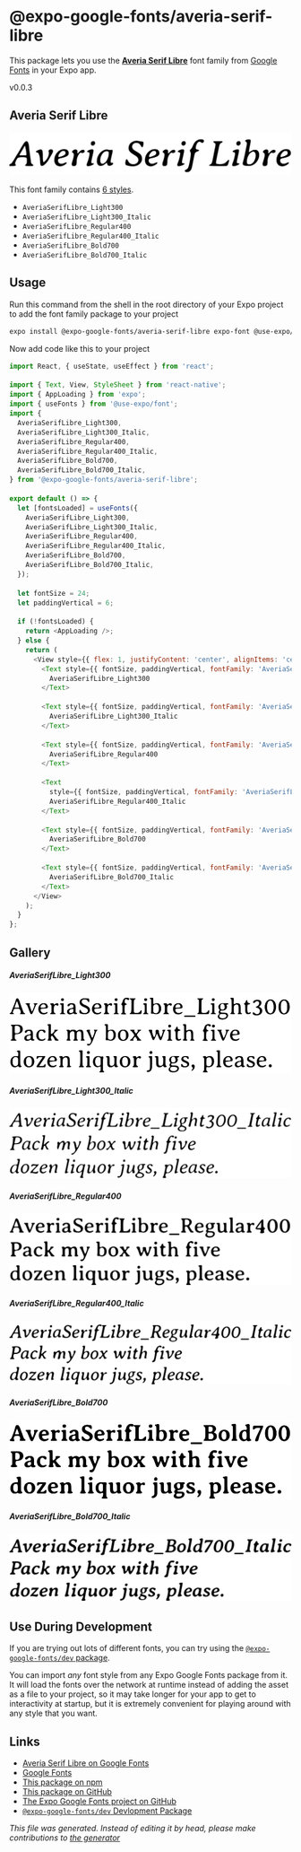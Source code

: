 # @expo-google-fonts/averia-serif-libre

This package lets you use the [**Averia Serif Libre**](https://fonts.google.com/specimen/Averia+Serif+Libre) font family from [Google Fonts](https://fonts.google.com/) in your Expo app.

v0.0.3

## Averia Serif Libre

![Averia Serif Libre](./font-family.png)

This font family contains [6 styles](#gallery).

- `AveriaSerifLibre_Light300`
- `AveriaSerifLibre_Light300_Italic`
- `AveriaSerifLibre_Regular400`
- `AveriaSerifLibre_Regular400_Italic`
- `AveriaSerifLibre_Bold700`
- `AveriaSerifLibre_Bold700_Italic`

## Usage

Run this command from the shell in the root directory of your Expo project to add the font family package to your project
```sh
expo install @expo-google-fonts/averia-serif-libre expo-font @use-expo/font
```

Now add code like this to your project
```js
import React, { useState, useEffect } from 'react';

import { Text, View, StyleSheet } from 'react-native';
import { AppLoading } from 'expo';
import { useFonts } from '@use-expo/font';
import {
  AveriaSerifLibre_Light300,
  AveriaSerifLibre_Light300_Italic,
  AveriaSerifLibre_Regular400,
  AveriaSerifLibre_Regular400_Italic,
  AveriaSerifLibre_Bold700,
  AveriaSerifLibre_Bold700_Italic,
} from '@expo-google-fonts/averia-serif-libre';

export default () => {
  let [fontsLoaded] = useFonts({
    AveriaSerifLibre_Light300,
    AveriaSerifLibre_Light300_Italic,
    AveriaSerifLibre_Regular400,
    AveriaSerifLibre_Regular400_Italic,
    AveriaSerifLibre_Bold700,
    AveriaSerifLibre_Bold700_Italic,
  });

  let fontSize = 24;
  let paddingVertical = 6;

  if (!fontsLoaded) {
    return <AppLoading />;
  } else {
    return (
      <View style={{ flex: 1, justifyContent: 'center', alignItems: 'center' }}>
        <Text style={{ fontSize, paddingVertical, fontFamily: 'AveriaSerifLibre_Light300' }}>
          AveriaSerifLibre_Light300
        </Text>

        <Text style={{ fontSize, paddingVertical, fontFamily: 'AveriaSerifLibre_Light300_Italic' }}>
          AveriaSerifLibre_Light300_Italic
        </Text>

        <Text style={{ fontSize, paddingVertical, fontFamily: 'AveriaSerifLibre_Regular400' }}>
          AveriaSerifLibre_Regular400
        </Text>

        <Text
          style={{ fontSize, paddingVertical, fontFamily: 'AveriaSerifLibre_Regular400_Italic' }}>
          AveriaSerifLibre_Regular400_Italic
        </Text>

        <Text style={{ fontSize, paddingVertical, fontFamily: 'AveriaSerifLibre_Bold700' }}>
          AveriaSerifLibre_Bold700
        </Text>

        <Text style={{ fontSize, paddingVertical, fontFamily: 'AveriaSerifLibre_Bold700_Italic' }}>
          AveriaSerifLibre_Bold700_Italic
        </Text>
      </View>
    );
  }
};

```

## Gallery

##### AveriaSerifLibre_Light300
![AveriaSerifLibre_Light300](./605722d0534e8b2a7a4ce36ebc7ecfa14868d5aeae52ba3419e14a19e67c92ba.ttf.png)

##### AveriaSerifLibre_Light300_Italic
![AveriaSerifLibre_Light300_Italic](./4b675f9e2f2962fb69b7145f35ea9df241cdc9b91744abeac3cdfbf7aca1740b.ttf.png)

##### AveriaSerifLibre_Regular400
![AveriaSerifLibre_Regular400](./1939fc59e6192c78872b151f71d328c64c84552c1f8f7548f3278d3db023959f.ttf.png)

##### AveriaSerifLibre_Regular400_Italic
![AveriaSerifLibre_Regular400_Italic](./383c63d8878e96726e26c44d5a631030fcf28d4abdcb9bdadd86dbb01a623de9.ttf.png)

##### AveriaSerifLibre_Bold700
![AveriaSerifLibre_Bold700](./19af7d57b5ea32ff5df3f2405e0d51759fdbab503fa4cfd420a5eb4943805fcc.ttf.png)

##### AveriaSerifLibre_Bold700_Italic
![AveriaSerifLibre_Bold700_Italic](./164c3a01088756eebd948641705d6759b2fc7dabfd77d6e36490aa39befa0028.ttf.png)


## Use During Development

If you are trying out lots of different fonts, you can try using the [`@expo-google-fonts/dev` package](https://github.com/expo/google-fonts/tree/master/font-packages/dev#readme).

You can import *any* font style from any Expo Google Fonts package from it. It will load the fonts
over the network at runtime instead of adding the asset as a file to your project, so it may take longer
for your app to get to interactivity at startup, but it is extremely convenient
for playing around with any style that you want.

## Links

- [Averia Serif Libre on Google Fonts](https://fonts.google.com/specimen/Averia+Serif+Libre)
- [Google Fonts](https://fonts.google.com/)
- [This package on npm](https://www.npmjs.com/package/@expo-google-fonts/averia-serif-libre)
- [This package on GitHub](https://github.com/expo/google-fonts/tree/master/font-packages/averia-serif-libre)
- [The Expo Google Fonts project on GitHub](https://github.com/expo/google-fonts)
- [`@expo-google-fonts/dev` Devlopment Package](https://github.com/expo/google-fonts/tree/master/font-packages/dev)


*This file was generated. Instead of editing it by head, please make contributions to [the generator](https://github.com/expo/google-fonts/tree/master/packages/generator)*
